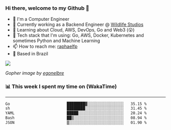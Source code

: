 ### Hi there, welcome to my Github 👋

- 📖 I'm a Computer Engineer
- 🔭 Currently working as a Backend Engineer @ [Wildlife Studios](https://wildlifestudios.com/)
- 🌱 Learning about Cloud, AWS, DevOps, Go and Web3 (😲)
- 🚀 Tech stack that I'm using: Go, AWS, Docker, Kubernetes and sometimes Python and Machine Learning
- 📫 How to reach me: [raphaelfp](https://linkedin.com/in/raphaelfp)
- 🏡 Based in Brazil

![](https://github.com/raphaelfp/gophers/blob/master/.thumb/animation/morning-coffee-3x.gif)

*Gopher image by [egonelbre](https://github.com/egonelbre/)*

### 📊 This week I spent my time on (WakaTime)

---

<!--START_SECTION:waka-->

```txt
Go                         ████████▓░░░░░░░░░░░░░░░░   35.15 %
sh                         ████████░░░░░░░░░░░░░░░░░   31.45 %
YAML                       █████░░░░░░░░░░░░░░░░░░░░   20.24 %
Bash                       ██▒░░░░░░░░░░░░░░░░░░░░░░   08.94 %
JSON                       ▒░░░░░░░░░░░░░░░░░░░░░░░░   01.90 %
```

<!--END_SECTION:waka-->
